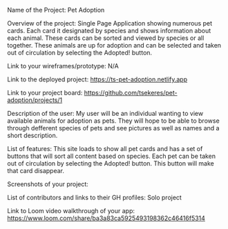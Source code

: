 Name of the Project:
Pet Adoption

Overview of the project:
Single Page Application showing numerous pet cards. Each card it designated by species and shows information about each animal. These cards can be sorted and viewed by species or all together. These animals are up for adoption and can be selected and taken out of circulation by selecting the Adopted! button.

Link to your wireframes/prototype:
N/A

Link to the deployed project:
https://ts-pet-adoption.netlify.app

Link to your project board:
https://github.com/tsekeres/pet-adoption/projects/1

Description of the user:
My user will be an individual wanting to view available animals for adoption as pets. They will hope to be able to browse through defferent species of pets and see pictures as well as names and a short description.

List of features:
This site loads to show all pet cards and has a set of buttons that will sort all content based on species. Each pet can be taken out of circulation by selecting the Adopted! button. This button will make that card disappear.

Screenshots of your project:


List of contributors and links to their GH profiles:
Solo project

Link to Loom video walkthrough of your app: https://www.loom.com/share/ba3a83ca5925493198362c46416f5314
